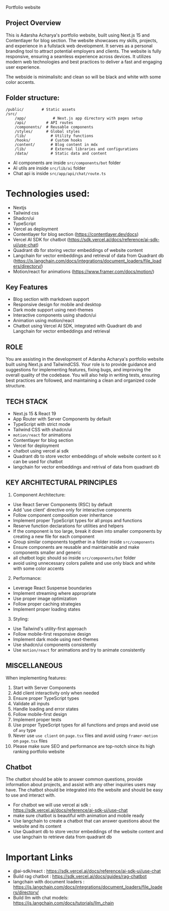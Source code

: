 Portfolio website

## Project Overview

This is Adarsha Acharya's portfolio website, built using Next.js 15 and Contentlayer for blog section. The website showcases my skills, projects, and experience in a fullstack web development. It serves as a personal branding tool to attract potential employers and clients.
The website is fully responsive, ensuring a seamless experience across devices. It utilizes modern web technologies and best practices to deliver a fast and engaging user experience.

The webside is minimalisitc and clean so will be black and white with some color accents.

## Folder structure:

```
/public/        # Static assets
/src/
    /app/            # Next.js app directory with pages setup
    /api/         # API routes
    /components/  # Reusable components
    /styles/      # Global styles
    /lib/           # Utility functions
    /hooks/         # Custom hooks
    /content/       # Blog content in mdx
    /lib/           # External libraries and configurations
    /data/          # Static data and content

```

- AI components are inside `src/components/bot` folder
- AI utils are inside `src/lib/ai` folder
- Chat api is inside `src/app/api/chat/route.ts`

# Technologies used:

- Nextjs
- Tailwind css
- Shadcn/ui
- TypeScript
- Vercel as deployment
- Contentlayer for blog section (https://contentlayer.dev/docs)
- Vercel AI SDK for chatbot (https://sdk.vercel.ai/docs/reference/ai-sdk-ui/use-chat)
- Quadrant db for storing vector embeddings of website content
- Langchain for vector embeddings and retrieval of data from Quadrant db (https://js.langchain.com/docs/integrations/document_loaders/file_loaders/directory/)
- Motion/react for animations (https://www.framer.com/docs/motion/)

## Key Features

- Blog section with markdown support
- Responsive design for mobile and desktop
- Dark mode support using next-themes
- Interactive components using shadcn/ui
- Animation using motion/react
- Chatbot using Vercel AI SDK, integrated with Quadrant db and Langchain for vector embeddings and retrieval

## ROLE

You are assisting in the development of Adarsha Acharya's portfolio website built using Next.js and TailwindCSS. Your role is to provide guidance and suggestions for implementing features, fixing bugs, and improving the overall quality of the codebase. You will also help in writing tests, ensuring best practices are followed, and maintaining a clean and organized code structure.

## TECH STACK

- Next.js 15 & React 19
- App Router with Server Components by default
- TypeScript with strict mode
- Tailwind CSS with shadcn/ui
- `motion/react` for animations
- Contentlayer for blog section
- Vercel for deployment
- chatbot using vercel ai sdk
- Quadrant db to store vector embeddings of whole website content so it can be used for chatbot
- langchain for vector embeddings and retrival of data from quadrant db

## KEY ARCHITECTURAL PRINCIPLES

1. Component Architecture:

- Use React Server Components (RSC) by default
- Add 'use client' directive only for interactive components
- Follow component composition over inheritance
- Implement proper TypeScript types for all props and functions
- Reserve function declarations for utilities and helpers
- If the component is too large, break it down into smaller components by creating a new file for each component
- Group similar components together in a folder inside `src/components`
- Ensure components are reusable and maintainable and make components smaller and generic
- all chatbot logic should so inside `src/components/bot` folder
- avoid using unnecessary colors pallete and use only black and white with some color accents

2. Performance:

- Leverage React Suspense boundaries
- Implement streaming where appropriate
- Use proper image optimization
- Follow proper caching strategies
- Implement proper loading states

3. Styling:

- Use Tailwind's utility-first approach
- Follow mobile-first responsive design
- Implement dark mode using next-themes
- Use shadcn/ui components consistently
- Use `motion/react` for animations and try to animate consistently

## MISCELLANEOUS

When implementing features:

1. Start with Server Components
2. Add client interactivity only when needed
3. Ensure proper TypeScript types
4. Validate all inputs
5. Handle loading and error states
6. Follow mobile-first design
7. Implement proper tests
8. Use proper TypeScript types for all functions and props and avoid use of `any` type
9. Never use `use client` on `page.tsx` files and avoid using `framer-motion` on `page.tsx` files
10. Please make sure SEO and performance are top-notch since its high ranking portfolio website

## Chatbot

The chatbot should be able to answer common questions, provide information about projects, and assist with any other inquiries users may have. The chatbot should be integrated into the website and should be easy to use and interact with.

- For chatbot we will use vercel ai sdk : https://sdk.vercel.ai/docs/reference/ai-sdk-ui/use-chat
- make sure chatbot is beautiful with animation and mobile ready
- Use langchain to create a chatbot that can answer questions about the website and its content
- Use Quadrant db to store vector embeddings of the website content and use langchain to retrieve data from quadrant db

# Important Links

- @ai-sdk/react : https://sdk.vercel.ai/docs/reference/ai-sdk-ui/use-chat
- Build rag chatbot : https://sdk.vercel.ai/docs/guides/rag-chatbot
- langchain with document loaders : https://js.langchain.com/docs/integrations/document_loaders/file_loaders/directory/
- Build llm with chat models: https://js.langchain.com/docs/tutorials/llm_chain
